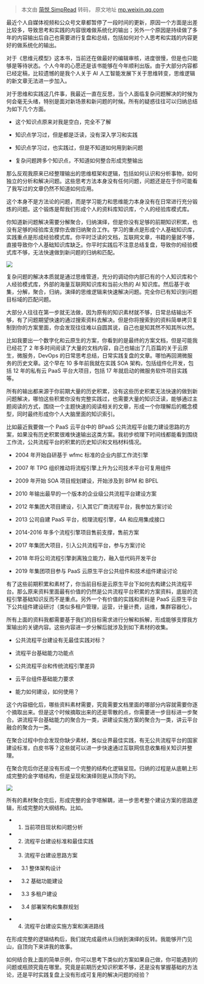 > 本文由 [简悦 SimpRead](http://ksria.com/simpread/) 转码， 原文地址 [mp.weixin.qq.com](https://mp.weixin.qq.com/s/zawsyZmnCpy3kNrwopM5eQ)

最近个人自媒体视频和公众号文章都暂停了一段时间的更新，原因一个方面是出差比较多，导致思考和实践的内容很难做系统化的输出；另外一个原因是持续做了多年的内容输出后自己也需要进行复盘和总结，包括如何对个人思考和实践的内容更好的做系统化的输出。  

对于《思维元模型》这本书，当前还在做最好的编辑审核，进度很慢，但是也只能够是等待状态。个人今年的心愿还是该书能够在今年顺利出版。由于大部分内容都已经定稿，比较遗憾的是我个人关于 AI 人工智能发展下关于思维转变，思维逻辑的新文章无法进一步加入。  

对于思维和实践这几件事，我最近一直在反思，当个人面临复杂问题解决的时候为何会毫无头绪，特别是面对新场景和新问题的时候。所有的疑惑往往可以归纳总结为如下几个方面。

*   这个知识点原来对我是空白，完全不了解  
    
*   知识点学习过，但是都是泛读，没有深入学习和实践  
    
*   知识点学习过，也实践过，但是不知道如何用到新问题
    
*   复杂问题跨多个知识点，不知道如何整合形成完整输出
    

那么反观我原来已经整理输出的思维框架和逻辑，包括如何认识和分析事物，如何独立的分析和解决问题。这些思考方法本身没有任何问题，问题还是在于你可能看了我写过的文章仍然不知道如何应用。

这个本身不是方法论的问题，而是学习能力和思维能力本身没有在日常进行充分锻炼的问题。这个锻炼是帮我们形成个人的资料库知识库，个人的经验库模式库。  

你知道新问题解决需要分解聚合，归纳演绎，但是你没有足够的前期知识积累，也没有足够的经验库支撑你去做归纳聚合工作。学习的重点是形成个人基础知识库，实践重点是形成经验模式库。你平时泛读的文档，互联网文章，书籍的量就不够，直接导致你个人基础知识库缺乏。你平时实践后不注意总结复盘，导致你的经验模式库不够，无法快速做到新问题的归纳和匹配。

![](https://mmbiz.qpic.cn/sz_mmbiz_png/mqhc3Xuogv5EOAic3QqJw7XJZicZerFGT7KZCGicgtnHetz4OqXu7e8h91FZROha2sicPYWb7ZwnhIT8JvvVm9SCkQ/640?wx_fmt=png)

复杂问题的解决本质就是通过思维管道，充分的调动你内部已有的个人知识库和个人经验模式库，外部的海量互联网知识库和当前火热的 AI 知识库。然后基于收集，分解，聚合，归纳，演绎的思维逻辑来快速解决问题。完全你已有知识到问题目标域的匹配问题。  

大部分人往往在第一步就无法做，因为原有的知识素材就不够，日常总结输出不够，有了问题期望快速的通过搜索资料去解决。但是你将搜索到的资料简单拷贝复制到你的方案里面，你会发现往往难以自圆其说，自己也是知其然不知其所以然。

比如我要出一个数字化和云原生的方案，你看到的是最终的方案文档，但是可能我已经花了 2 年多时间阅读了大量的文档内容，自己也输出了几百篇的关于云原生，微服务，DevOps 的日常思考总结，日常实践复盘的文章。哪怕再回溯微服务的历史文章。这个早在 10 多年前我就在实践 SOA 架构，包括组件化开发，包括 12 年的私有云 PaaS 平台大项目，包括 17 年就启动的微服务软件项目实践等。  

所有的输出都来源于你前期大量的历史积累，没有这些历史积累无法快速的做到新问题解决，哪怕这些积累你没有完整实践过，也需要大量的知识泛读，能够通过主题阅读的方式，围绕一个主题快速的阅读相关的文章，形成一个你理解后的概念模型，同时最终形成你个人大脑里面的知识索引。  

比如最近我要做一个 PaaS 云平台中的 BPaaS 公共流程平台能力建设思路的方案，如果没有历史积累很难快速输出这类方案。我初步梳理下时间线都能看到围绕工作流，公共流程平台的积累的历史知识和文档材料情况。  

*   2004 年开始自研基于 wfmc 标准的企业内部工作流引擎  
    
*   2007 年 TPG 组织推动将流程引擎上升为公司技术平台可复用组件  
    
*   2009 年开始 SOA 项目规划建设，开始涉及到 BPM 和 BPEL
    
*   2010 年输出最早的一个版本的企业级公共流程平台建设方案
    
*   2012 年集团大项目建设，引入其它厂商流程平台，我参加方案讨论
    
*   2013 公司自建 PaaS 平台，梳理流程引擎，4A 和应用集成接口  
    
*   2014-2016 年多个流程引擎项目售前支撑，售前方案  
    
*   2017 年集团大项目，引入公共流程平台，参与方案讨论
    
*   2018 年将公司流程引擎剥离独立能力，融入低代码开发平台  
    
*   2019 年集团项目参与 PaaS 云原生平台公共组件和技术组件建设讨论  
    

有了这些前期积累和素材了，你当前目标是云原生平台下如何去构建公共流程平台。那么原来资料里面最有价值的仍然是公共流程平台积累的方案资料，底层的流程引擎基础知识反而不是重点。另外一个有价值的实践和资料是 PaaS 云原生平台下公共组件建设研讨（类似多租户管理，运营，计量计费，运维，集群容器化）。  

所有上面的资料我都需要基于我们的目标需求进行分解和拆解，形成能够支撑我方案输出的关键内容。这些内容进一步分解后就涉及到如下素材的收集。  

*   公共流程平台建设有无最佳实践对标？  
    
*   流程平台基础能力功能点
    
*   公共流程平台和传统流程引擎差异
    
*   云平台组件基础能力要求  
    
*   能力如何建设，如何使用？
    

这个内容细化后，哪些资料素材需要，究竟需要文档里面的哪部分内容就需要你逐个摘取出来。但是这个时候摘取出来的还是零散的点，你需要进一步目标进一步聚合。讲流程平台基础能力的聚合为一类，讲建设实施方案的聚合为一类，讲云平台融合的聚合为一类。

在聚合过程中你会发现你缺少素材，类似业界最佳实践，有无公共流程平台的国家建设标准，白皮书等？这些就可以进一步快速通过互联网信息收集相关知识并整理。

在聚合完后你还是没有形成一个完整的结构化逻辑呈现。归纳的过程是从底朝上形成完整的金字塔结构，但是呈现和演绎则是从顶向下的。  

![](https://mmbiz.qpic.cn/sz_mmbiz_png/mqhc3Xuogv5NTdJmm2BWI1Na4TRKsicj0icLibViaXjycHmLpIXFvuS0nhwIB35NhrvTQDTHibCG1sCqXp3hwI6pic5w/640?wx_fmt=png)

所有的素材聚合完后，形成完整的金字塔解耦，进一步思考整个建设方案的思路逻辑，形成完整的大纲结构。比如。  

*   1. 当前项目现状和问题分析  
    
*   2. 流程平台建设标准和最佳实践
    
*   3. 流程平台建设思路方案  
    
*       3.1 整体架构设计
    
*       3.2 基础功能建设
    
*       3.3 多租户建设
    
*       3.4 部署架构和集群规划
    
*   4. 流程平台建设实施方案和演进路线
    

在形成完整的逻辑结构后，我们就完成最终从归纳到演绎的反转。我能够开门见山，自顶向下来讲我的故事。  

如何结合我上面的简单示例，你可以思考下类似的方案如果自己做，你可能遇到的问题或瓶颈究竟在哪里。究竟是前期历史知识积累不够，还是没有掌握基础的方法论，还是平时实践复盘上没有形成可复用的解决问题的经验？